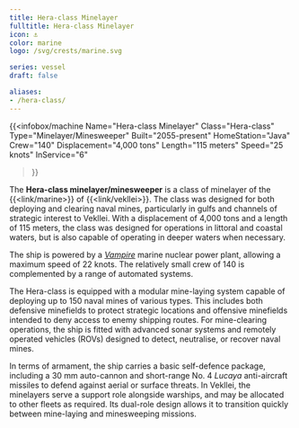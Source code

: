 ```yaml
---
title: Hera-class Minelayer
fulltitle: Hera-class Minelayer
icon: ⚓️
color: marine
logo: /svg/crests/marine.svg

series: vessel
draft: false

aliases:
- /hera-class/
---
```

{{<infobox/machine
	Name="Hera-class Minelayer"
	Class="Hera-class"
	Type="Minelayer/Minesweeper"
	Built="2055-present"
	HomeStation="Java"
	Crew="140"
	Displacement="4,000 tons"
	Length="115 meters"
	Speed="25 knots"
	InService="6"
>}}

The **Hera-class minelayer/minesweeper** is a class of minelayer of the {{<link/marine>}} of {{<link/vekllei>}}. The class was designed for both deploying and clearing naval mines, particularly in gulfs and channels of strategic interest to Vekllei. With a displacement of 4,000 tons and a length of 115 meters, the class was designed for operations in littoral and coastal waters, but is also capable of operating in deeper waters when necessary.

The ship is powered by a [*Vampire*](/nmpr/) marine nuclear power plant, allowing a maximum speed of 22 knots. The relatively small crew of 140 is complemented by a range of automated systems.

The Hera-class is equipped with a modular mine-laying system capable of deploying up to 150 naval mines of various types. This includes both defensive minefields to protect strategic locations and offensive minefields intended to deny access to enemy shipping routes. For mine-clearing operations, the ship is fitted with advanced sonar systems and remotely operated vehicles (ROVs) designed to detect, neutralise, or recover naval mines.

In terms of armament, the ship carries a basic self-defence package, including a 30 mm auto-cannon and short-range No. 4 *Lucaya* anti-aircraft missiles to defend against aerial or surface threats. In Vekllei, the minelayers serve a support role alongside warships, and may be allocated to other fleets as required. Its dual-role design allows it to transition quickly between mine-laying and minesweeping missions.